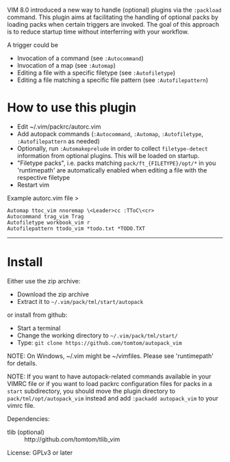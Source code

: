VIM 8.0 introduced a new way to handle (optional) plugins via the 
`:packload` command. This plugin aims at facilitating the handling of 
optional packs by loading packs when certain triggers are invoked. The 
goal of this approach is to reduce startup time without interferring 
with your workflow.

A trigger could be

- Invocation of a command (see `:Autocommand`)
- Invocation of a map (see `:Automap`)
- Editing a file with a specific filetype (see `:Autofiletype`)
- Editing a file matching a specific file pattern (see 
  `:Autofilepattern`)

# How to use this plugin

- Edit ~/.vim/packrc/autorc.vim
- Add autopack commands (`:Autocommand`, `:Automap`, `:Autofiletype`, 
  `:Autofilepattern` as needed)
- Optionally, run `:Automakeprelude` in order to collect `filetype-detect` 
  information from optional plugins. This will be loaded on startup.
- "Filetype packs", i.e. packs matching `pack/ft_{FILETYPE}/opt/*` in 
  you 'runtimepath' are automatically enabled when editing a file with 
  the respective filetype
- Restart vim

Example autorc.vim file >

    Automap ttoc_vim nnoremap \<Leader>cc :TToC\<cr>
    Autocommand trag_vim Trag
    Autofiletype workbook_vim r
    Autofilepattern ttodo_vim *todo.txt *TODO.TXT


-----------------------------------------------------------------------

# Install

Either use the zip archive:

- Download the zip archive
- Extract it to `~/.vim/pack/tml/start/autopack`

or install from github:

- Start a terminal
- Change the working directory to `~/.vim/pack/tml/start/`
- Type: `git clone https://github.com/tomtom/autopack_vim`

NOTE: On Windows, ~/.vim might be ~/vimfiles. Please see 'runtimepath' 
for details.

NOTE: If you want to have autopack-related commands available in your VIMRC 
file or if you want to load packrc configuration files for packs in a 
`start` subdirectory, you should move the plugin directory to 
`pack/tml/opt/autopack_vim` instead and add `:packadd autopack_vim` to 
your vimrc file.




Dependencies:
<dl>
<dt>tlib (optional)</dt><dd>http://github.com/tomtom/tlib_vim</dd>
</dl>

License: GPLv3 or later


